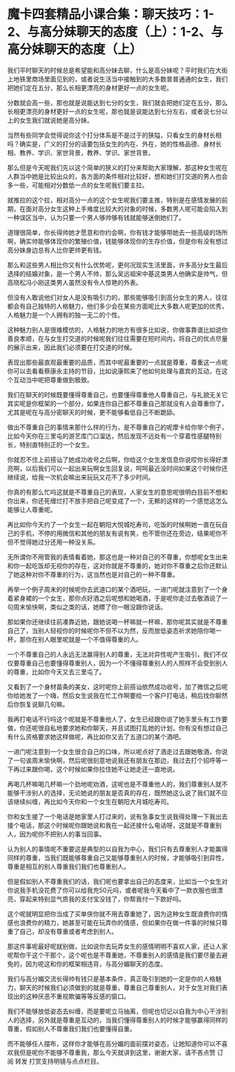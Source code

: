 # 魔卡四套精品小课合集：聊天技巧：1-2、与高分妹聊天的态度（上）：1-2、与高分妹聊天的态度（上）

我们平时聊天的时候总是希望能和高分妹去聊，什么是高分妹呢？平时我们在大街上地铁里商场里面见到的，或者说生活当中接触到的大多数普普通通的女生，我们把她们定在五分，那么长相更漂亮的身材更好一点的女生呢。

分数就会高一些，那也就是说能达到七分的女生，我们就会把她们定在五分，那么长相更漂亮的身材更好一点的女生呢，那也就是说能达到七分左右，或者说七分以上的女生我们就说她是高分妹。

当然有些同学会觉得说你这个打分体系是不是过于的狭隘，只看女生的身材长相吗？确实是，广义的打分的话要包括女生的内在、外在，她的性格品德、身材长相、教养、学识、家世背景，教养、学识、家世背景。

那么但是今天呢我们先以这个简单的狭义的打分来帮助大家理解，那这种女生呢在人群当中她是比较出众的，各方面的条件相对比较好，想和她们打交道的男人也会多一些，可能相对分数低一点的女生呢我们要主拉。

就推拉的这个拉，相对高分一点的这个女生呢我们要主推，特别是在感情发展的前期，在面对高分女生这种上手难度比较大的对象的时候，多数男人呢可能会陷入到一种误区当中，认为只要一个男人够帅够有钱就能够迷倒她们了。

道理很简单，你长得帅她才愿意和你约会啊，你有钱才能够带她去一些高级的场所啊，确实帅能够体现你的繁殖价值，钱能够体现你的生存价值，但是你有没有想过高分妹身边总有人比你更帅更有钱。

那么和这些男人相比你又有什么优势呢，更何况现实生活里面，许多高分女生最后选择的结婚对象，是一个男人不帅，那么吴远祖宋中基这类男人他确实是帅气，但高晓松冯小刚这类男人虽然没有令人惊艳的外表。

但没有人敢说他们对女人是没有吸引力的，那些能够吸引到高分女生的男人，往往都会有自己独特的人格魅力，他们多少会在某些方面呢比大多数人呢更加的优秀，人格魅力是一个人拥有的独一无二的个性。

这种魅力别人是很难模仿的，人格魅力的地方有很多比如说，你做事靠谱比如说你善良孝顺，在与女生打交道的时候呢我们往往需要在短时间内，将自己的优点尽量的展示出来，因此我们必须要在打交道的时候。

表现出那些最直观最重要的品质，而其中呢最重要的一点就是尊重，尊重这一点呢你可以去看看蔡康永主持的节目，比如说康熙来了他如何处理与嘉宾的互动，在这个互动当中呢把尊重做到极致。

我们在聊天的时候既要懂得尊重自己，也要懂得尊重他人尊重自己，与礼貌无关它其实呢是你框架的一个部分，如果连你自己都不尊重自己那就没有人会尊重你了，尤其是呢在与高分密聊天的时候，更不能够看低自己不断跪舔。

做出不尊重自己的事情来那什么样的行为，是不尊重自己的呢摩卡给你举个例子，比如今天你在三里屯的游艺库门口溜达，然后发现不远处有一个穿着性感腿特别长，特别直特别正的一个女生。

你就忍不住上前搭讪了她成功收号之后啊，你给这个女生发信息你说哎你长得好漂亮啊，以后我们可以一起出来玩啊女生回复说，呵呵最近没时间如果这个时候你还继续说，给我一次机会嘛出来玩玩又花不了多少时间。

你真的有那么忙吗这就是不尊重自己的表现，人家女生的意思呢很明白目前不想和你出来，你还死缠烂打不放手把自己呢变成了一个，无赖的这样的一个感觉这怎么能够让人尊重呢。

再比如你今天约了一个女生一起在朝阳大悦城吃寿司，吃饭的时候啊她一直在玩自己的手机，不停的用微信和其他的朋友有说有笑，也不管你还在旁边，结果呢你不但不觉得她过分还用一种没关系。

无所谓你不用管我的表情看着她，那这也是一种对自己的不尊重，你想呢女生出来和你一起吃饭却无视你的存在，这对你就是不尊重的，她对你不尊重之后你还默认了她这种对你不尊重的行为，这当然也是对自己的一种不尊重。

再举一个例子周末的时候呢你去武道口的某个酒吧玩，一进门呢就注意到了一个身着紧身裙的一个女生，那你点好酒之后呢想和她喝酒，于是呢你走过去敬酒说了一句周末愉快啊，类似之类的话，她瞟了你一眼没跟你说话。

那如果你还继续往前凑靠近她，跟她说喝一杯嘛就一杯嘛，那你呢其实就是不尊重自己了，当别人轻视你的时候呢你不但不以为然，反而放低姿态祈求她陪你喝一杯，那你在别人眼里呢就是一个不值得尊重的人。

一个不尊重自己的人永远无法赢得别人的尊重，无法对异性呢产生吸引，我们不仅仅要尊重自己也要懂得尊重别人，因为一个不懂得尊重别人的人照样不会受到别人的尊重，比如你今天又去三里屯了。

又看到了一个身材苗条的美女，这时呢你上前搭讪依然成功收号，加了微信之后呢你给她发了一个嗨，然后女生说我在忙工作啊要给一个客户打电话，稍后找你聊然后你恢复说聊几句嘛。

我再打电话不行吗这个呢就是不尊重他人了，女生已经跟你说了她手里头有工作要做，你还呢很自私地要求她和你聊天，并且试图打乱她的计划，你有没有想过自己有什么资格要求她这样做呢，再比如你又去了五道口的某个酒吧。

一进门呢注意到一个女生很合自己的口味，所以呢点好了酒走过去跟她敬酒，你说了一句诶周末愉快啊，然后呢很刻意地说我还有朋友在那边，我过去打个招呼等一下再过来跟你喝，这个时候如果你拉住她不让她走还一直地说。

再喝几杯嘛喝几杯嘛一个劲地呢劝酒，这呢也是不尊重他人的，我们尊重别人就不能够干涉别人的选择，无论她说的朋友是否真的存在，既然她这么说了我们就不应该继续纠缠，再比如今天你和一个女生在朝阳大月城吃寿司。

你和女生接了一个电话是她家里人打过来的，说有急事女生说我得处理一下我出去接个电话，那这个时候呢你跟她说和我在一起还接什么电话呀，这就是不尊重别人，因为呢你不把别人的事当回事。

认为别人的事情呢不重要这是典型的以自我为中心，我们只有去尊重别人才能赢得同样的尊重，当我们既能够尊重自己又能够尊重别人的时候，才能够吸引到异性，尊重是相互的别人尊重我们我们也尊重别人。

但是假如别人不尊重我们的话，我们呢也要拿出自己的态度来，比如当一个女生对你说我手机没花费了你可以给我充50元吗，或者呢我今天看中了一款衣服也很漂亮，穿起来特别显气质我的支付宝没钱了，你帮我付一下款好吗。

这个呢就明显把你当成了买单侠你就不用去尊重她了，因为这种女生既浪费你的情感也浪费你的精力，她甚至可能在玩弄你的情感，但如果你在做一件事的时候只尊重了自己，却没有尊重或者考虑到别人。

那这件事呢最好呢就别做，比如说你去玩弄女生的感情明明不喜欢人家，还让人家呢帮你干这个干那个，这个呢也是不尊重她，不尊重别人的感情是我们要尽量去避免的，因为呢这和你的框架相违背，与高分媚聊天的态度。

我们与高分媚交流长得帅有钱只是基本条件，真正吸引到她的一定是你的人格魅力，聊天的时候我们必须做到的就是尊重，尊重自己尊重别人，对于女生对我们表现出的这种厌恶不重视欺骗等等反感的窗口。

我们不能够放低姿态去纠缠，而是要呢立马抽离，但呢也切记以自我为中心干涉别人的选择，另外就是尊重是互动的，当我们懂得尊重别人的时候才能够赢得同样的尊重，假如别人不尊重我们我们也要懂得自重。

而不能够任人摆布，这样你才能够在高分媚的面前摆对姿态，让她知道你可以不喜欢我但是呢你不能够不尊重我，那么今天就讲到这里，谢谢大家，请不吝点赞 订阅 转发 打赏支持明镜与点点栏目。

